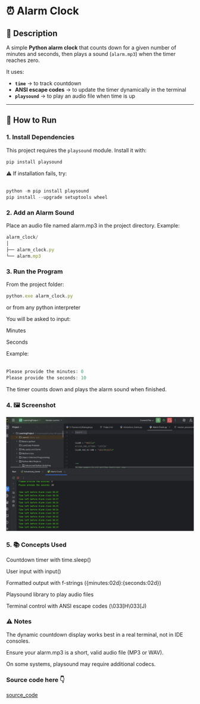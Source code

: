 # ⏰ Alarm Clock

## 📌 Description
A simple **Python alarm clock** that counts down for a given number of minutes and seconds, then plays a sound (`alarm.mp3`) when the timer reaches zero.  

It uses:
- **`time`** → to track countdown  
- **ANSI escape codes** → to update the timer dynamically in the terminal  
- **`playsound`** → to play an audio file when time is up  

---

## 🚀 How to Run

### 1. Install Dependencies
This project requires the `playsound` module. Install it with:

```js
pip install playsound
```

⚠️ If installation fails, try:

```js

python -m pip install playsound
pip install --upgrade setuptools wheel

```

### 2. Add an Alarm Sound

Place an audio file named alarm.mp3 in the project directory.
Example:

```js
alarm_clock/
│
├── alarm_clock.py
└── alarm.mp3
```

### 3. Run the Program

From the project folder:
```js
python.exe alarm_clock.py
```

or from any python interpreter

You will be asked to input:

Minutes

Seconds

Example:

```js

Please provide the minutes: 0
Please provide the seconds: 10

```


The timer counts down and plays the alarm sound when finished.

### 4. 🖼️ Screenshot

<p align="center">

![image alt](https://github.com/kodjoballo/alarm_clock/blob/main/Alarm_clock.png?raw=true)

</p>


### 5. 📚 Concepts Used

Countdown timer with time.sleep()

User input with input()

Formatted output with f-strings ({minutes:02d}:{seconds:02d})

Playsound library to play audio files

Terminal control with ANSI escape codes (\033[H\033[J)


### ⚠️ Notes

The dynamic countdown display works best in a real terminal, not in IDE consoles.

Ensure your alarm.mp3 is a short, valid audio file (MP3 or WAV).

On some systems, playsound may require additional codecs.


### Source code here 👇


[source_code](https://github.com/kodjoballo/alarm_clock/blob/main/alarm_clock.py)



